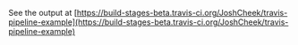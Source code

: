 See the output at [https://build-stages-beta.travis-ci.org/JoshCheek/travis-pipeline-example](https://build-stages-beta.travis-ci.org/JoshCheek/travis-pipeline-example)
